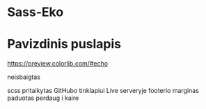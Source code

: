 # Sass-Eko

# Pavizdinis puslapis

https://preview.colorlib.com/#echo

neisbaigtas

scss pritaikytas GitHubo tinklapiui
Live serveryje footerio marginas paduotas perdaug i kaire
